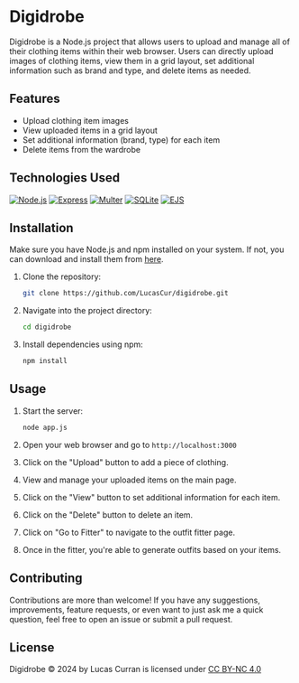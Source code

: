 # Digidrobe

Digidrobe is a Node.js project that allows users to upload and manage all of their clothing items within their web browser. Users can directly upload images of clothing items, view them in a grid layout, set additional information such as brand and type, and delete items as needed.

## Features

- Upload clothing item images
- View uploaded items in a grid layout
- Set additional information (brand, type) for each item
- Delete items from the wardrobe

## Technologies Used

[![Node.js](https://img.shields.io/badge/node.js-white?style=for-the-badge&logo=node.js&logoColor=white&color=%23339933)](https://nodejs.org/)
[![Express](https://img.shields.io/badge/express-white?style=for-the-badge&logo=express&logoColor=white&color=%23000000)](https://expressjs.com/)
[![Multer](https://img.shields.io/badge/multer-white?style=for-the-badge&color=CB0000)](https://www.npmjs.com/package/multer)
[![SQLite](https://img.shields.io/badge/SQLite-white?style=for-the-badge&logo=sqlite&logoColor=white&color=%23003B57)](https://www.npmjs.com/package/sqlite3)
[![EJS](https://img.shields.io/badge/EJS-white?style=for-the-badge&logo=EJS&logoColor=white&color=BF225A)](https://ejs.co/)

## Installation

Make sure you have Node.js and npm installed on your system. If not, you can download and install them from [here](https://nodejs.org/).

1. Clone the repository:
   ```bash
   git clone https://github.com/LucasCur/digidrobe.git
   ```

2. Navigate into the project directory:
   ```bash
   cd digidrobe
   ```

3. Install dependencies using npm: 
   ```bash
   npm install
   ```

## Usage

1. Start the server:

   ```bash
   node app.js
   ```

2. Open your web browser and go to `http://localhost:3000`
3. Click on the "Upload" button to add a piece of clothing.
4. View and manage your uploaded items on the main page.
5. Click on the "View" button to set additional information for each item.
6. Click on the "Delete" button to delete an item.
7. Click on "Go to Fitter" to navigate to the outfit fitter page.
8. Once in the fitter, you're able to generate outfits based on your items.

## Contributing

Contributions are more than welcome! If you have any suggestions, improvements, feature requests, or even want to just ask me a quick question, feel free to open an issue or submit a pull request.

## License

Digidrobe © 2024 by Lucas Curran is licensed under [CC BY-NC 4.0](LICENSE)
